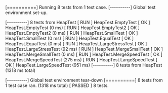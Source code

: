 [==========] Running 8 tests from 1 test case.
[----------] Global test environment set-up.

[----------] 8 tests from HeapTest
[ RUN      ] HeapTest.EmptyTest
[       OK ] HeapTest.EmptyTest (0 ms)
[ RUN      ] HeapTest.EmptyTest2
[       OK ] HeapTest.EmptyTest2 (0 ms)
[ RUN      ] HeapTest.SmallTest
[       OK ] HeapTest.SmallTest (0 ms)
[ RUN      ] HeapTest.EqualTest
[       OK ] HeapTest.EqualTest (0 ms)
[ RUN      ] HeapTest.LargeStressTest
[       OK ] HeapTest.LargeStressTest (92 ms)
[ RUN      ] HeapTest.MergeSmallTest
[       OK ] HeapTest.MergeSmallTest (0 ms)
[ RUN      ] HeapTest.MergeSpeedTest
[       OK ] HeapTest.MergeSpeedTest (275 ms)
[ RUN      ] HeapTest.LargeSpeedTest
[       OK ] HeapTest.LargeSpeedTest (951 ms)
[----------] 8 tests from HeapTest (1318 ms total)

[----------] Global test environment tear-down
[==========] 8 tests from 1 test case ran. (1318 ms total)
[  PASSED  ] 8 tests.